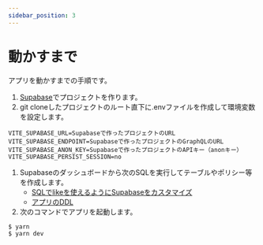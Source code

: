 ```yaml
---
sidebar_position: 3
---
```


# 動かすまで

アプリを動かすまでの手順です。

1. [Supabase](https://supabase.com/docs/)でプロジェクトを作ります。
1. git cloneしたプロジェクトのルート直下に.envファイルを作成して環境変数を設定します。
  ```
  VITE_SUPABASE_URL=Supabaseで作ったプロジェクトのURL
  VITE_SUPABASE_ENDPOINT=Supabaseで作ったプロジェクトのGraphQLのURL
  VITE_SUPABASE_ANON_KEY=Supabaseで作ったプロジェクトのAPIキー（anonキー）
  VITE_SUPABASE_PERSIST_SESSION=no
  ```
1. Supabaseのダッシュボードから次のSQLを実行してテーブルやポリシー等を作成します。
    - [SQLでlikeを使えるようにSupabaseをカスタマイズ](./backend/sql/like_operation.sql)
    - [アプリのDDL](./backend/sql/all.sql)
1. 次のコマンドでアプリを起動します。
  ```
  $ yarn
  $ yarn dev
  ```
